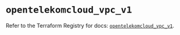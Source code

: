 # `opentelekomcloud_vpc_v1`

Refer to the Terraform Registry for docs: [`opentelekomcloud_vpc_v1`](https://registry.terraform.io/providers/opentelekomcloud/opentelekomcloud/1.36.10/docs/resources/vpc_v1).
